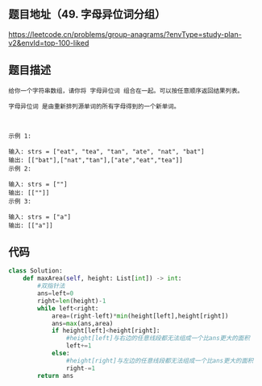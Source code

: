 ## 题目地址（49. 字母异位词分组）

https://leetcode.cn/problems/group-anagrams/?envType=study-plan-v2&envId=top-100-liked

## 题目描述

```
给你一个字符串数组，请你将 字母异位词 组合在一起。可以按任意顺序返回结果列表。

字母异位词 是由重新排列源单词的所有字母得到的一个新单词。

 

示例 1:

输入: strs = ["eat", "tea", "tan", "ate", "nat", "bat"]
输出: [["bat"],["nat","tan"],["ate","eat","tea"]]
示例 2:

输入: strs = [""]
输出: [[""]]
示例 3:

输入: strs = ["a"]
输出: [["a"]]
```

## 代码

```python
class Solution:
    def maxArea(self, height: List[int]) -> int:
        #双指针法
        ans=left=0
        right=len(height)-1
        while left<right:
            area=(right-left)*min(height[left],height[right])
            ans=max(ans,area)
            if height[left]<height[right]: 
                #height[left]与右边的任意线段都无法组成一个比ans更大的面积
                left+=1
            else: 
                #height[right]与左边的任意线段都无法组成一个比ans更大的面积
                right-=1
        return ans
```
